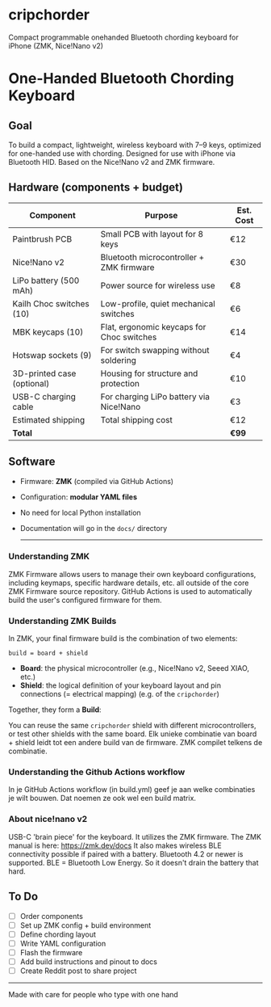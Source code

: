 <!-- This file is for describing and explaining the project -->

# cripchorder
Compact programmable onehanded Bluetooth chording keyboard for iPhone (ZMK, Nice!Nano v2)

# One-Handed Bluetooth Chording Keyboard

## Goal
To build a compact, lightweight, wireless keyboard with 7–9 keys, optimized for one-handed use with chording. Designed for use with iPhone via Bluetooth HID. Based on the Nice!Nano v2 and ZMK firmware.

## Hardware (components + budget)

| Component                 | Purpose                                      | Est. Cost |
|--------------------------|----------------------------------------------|-----------|
| Paintbrush PCB           | Small PCB with layout for 8 keys             | €12       |
| Nice!Nano v2             | Bluetooth microcontroller + ZMK firmware     | €30       |
| LiPo battery (500 mAh)   | Power source for wireless use                | €8        |
| Kailh Choc switches (10) | Low-profile, quiet mechanical switches       | €6        |
| MBK keycaps (10)         | Flat, ergonomic keycaps for Choc switches    | €14       |
| Hotswap sockets (9)      | For switch swapping without soldering        | €4        |
| 3D-printed case (optional)| Housing for structure and protection        | €10       |
| USB-C charging cable     | For charging LiPo battery via Nice!Nano      | €3        |
| Estimated shipping       | Total shipping cost                          | €12       |
| **Total**                |                                              | **€99**   |

## Software

- Firmware: **ZMK** (compiled via GitHub Actions)
- Configuration: **modular YAML files**
- No need for local Python installation
- Documentation will go in the `docs/` directory

  ---
### Understanding ZMK
ZMK Firmware allows users to manage their own keyboard configurations, including keymaps, specific hardware details, etc. all outside of the core ZMK Firmware source repository.
GitHub Actions is used to automatically build the user's configured firmware for them.

###  Understanding ZMK Builds

In ZMK, your final firmware build is the combination of two elements:

`build = board + shield`

- **Board**: the physical microcontroller (e.g., Nice!Nano v2, Seeed XIAO, etc.)
- **Shield**: the logical definition of your keyboard layout and pin connections (= electrical mapping) (e.g. of the  `cripchorder`)

Together, they form a **Build**:

You can reuse the same `cripchorder` shield with different microcontrollers, 
or test other shields with the same board. Elk unieke combinatie van board + shield leidt tot een andere build van de firmware. ZMK compilet telkens de combinatie. 

### Understanding the Github Actions workflow
In je GitHub Actions workflow (in build.yml) geef je aan welke combinaties je wilt bouwen. Dat noemen ze ook wel een build matrix.

### About nice!nano v2
USB-C 'brain piece' for the keyboard.
It utilizes the ZMK firmware. The ZMK manual is here: https://zmk.dev/docs
It also makes wireless BLE connectivity possible if paired with a battery.
Bluetooth 4.2 or newer is supported.
BLE = Bluetooth Low Energy. So it doesn't drain the battery that hard.


## To Do

- [ ] Order components
- [ ] Set up ZMK config + build environment
- [ ] Define chording layout
- [ ] Write YAML configuration
- [ ] Flash the firmware
- [ ] Add build instructions and pinout to docs
- [ ] Create Reddit post to share project

---

Made with care for people who type with one hand
